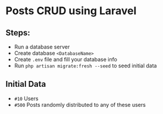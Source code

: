 # Posts CRUD using Laravel

## Steps:
- Run a database server
- Create database `<DatabaseName>`
- Create `.env` file and fill your database info
- Run `php artisan migrate:fresh --seed` to seed initial data


## Initial Data
- `#10` Users
- `#500` Posts randomly distributed to any of these users
